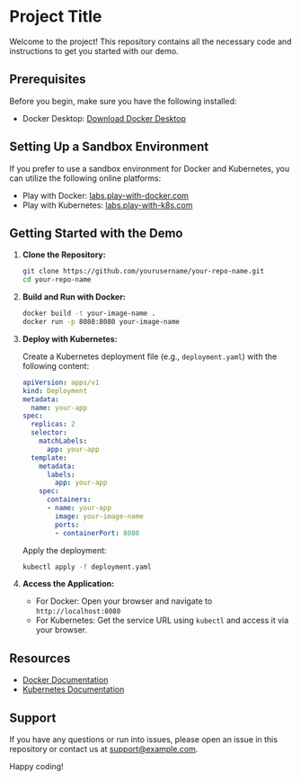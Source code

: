 # Project Title

Welcome to the project! This repository contains all the necessary code and instructions to get you started with our demo.

## Prerequisites

Before you begin, make sure you have the following installed:

- Docker Desktop: [Download Docker Desktop](https://www.docker.com/products/docker-desktop/)

## Setting Up a Sandbox Environment

If you prefer to use a sandbox environment for Docker and Kubernetes, you can utilize the following online platforms:

- Play with Docker: [labs.play-with-docker.com](https://labs.play-with-docker.com/)
- Play with Kubernetes: [labs.play-with-k8s.com](https://labs.play-with-k8s.com/)

## Getting Started with the Demo

1. **Clone the Repository:**

    ```bash
    git clone https://github.com/yourusername/your-repo-name.git
    cd your-repo-name
    ```

2. **Build and Run with Docker:**

    ```bash
    docker build -t your-image-name .
    docker run -p 8080:8080 your-image-name
    ```

3. **Deploy with Kubernetes:**

    Create a Kubernetes deployment file (e.g., `deployment.yaml`) with the following content:

    ```yaml
    apiVersion: apps/v1
    kind: Deployment
    metadata:
      name: your-app
    spec:
      replicas: 2
      selector:
        matchLabels:
          app: your-app
      template:
        metadata:
          labels:
            app: your-app
        spec:
          containers:
          - name: your-app
            image: your-image-name
            ports:
            - containerPort: 8080
    ```

    Apply the deployment:

    ```bash
    kubectl apply -f deployment.yaml
    ```

4. **Access the Application:**

    - For Docker: Open your browser and navigate to `http://localhost:8080`
    - For Kubernetes: Get the service URL using `kubectl` and access it via your browser.

## Resources

- [Docker Documentation](https://docs.docker.com/)
- [Kubernetes Documentation](https://kubernetes.io/docs/)

## Support

If you have any questions or run into issues, please open an issue in this repository or contact us at support@example.com.

Happy coding!

